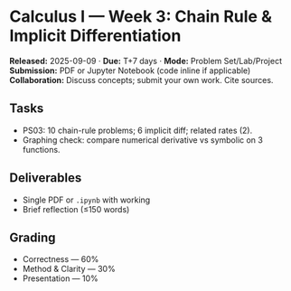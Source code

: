 # Calculus I — Week 3: Chain Rule & Implicit Differentiation
**Released:** 2025-09-09 · **Due:** T+7 days · **Mode:** Problem Set/Lab/Project  
**Submission:** PDF or Jupyter Notebook (code inline if applicable)  
**Collaboration:** Discuss concepts; submit your own work. Cite sources.
## Tasks
- PS03: 10 chain-rule problems; 6 implicit diff; related rates (2).
- Graphing check: compare numerical derivative vs symbolic on 3 functions.
## Deliverables
- Single PDF or `.ipynb` with working
- Brief reflection (≤150 words)

## Grading
- Correctness — 60%  
- Method & Clarity — 30%  
- Presentation — 10%
